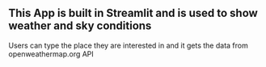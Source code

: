 ## This App is built in Streamlit and is used to show weather and sky conditions

Users can type the place they are interested in and it gets the data from openweathermap.org API